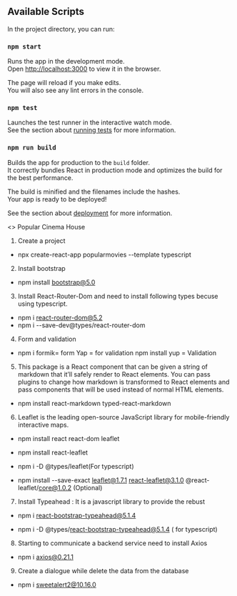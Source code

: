 ## Available Scripts

In the project directory, you can run:

### `npm start`

Runs the app in the development mode.\
Open [http://localhost:3000](http://localhost:3000) to view it in the browser.

The page will reload if you make edits.\
You will also see any lint errors in the console.

### `npm test`

Launches the test runner in the interactive watch mode.\
See the section about [running tests](https://facebook.github.io/create-react-app/docs/running-tests) for more information.

### `npm run build`

Builds the app for production to the `build` folder.\
It correctly bundles React in production mode and optimizes the build for the best performance.

The build is minified and the filenames include the hashes.\
Your app is ready to be deployed!

See the section about [deployment](https://facebook.github.io/create-react-app/docs/deployment) for more information.

<> Popular Cinema House
1. Create a project 
* npx create-react-app popularmovies --template typescript

2. Install bootstrap
* npm install bootstrap@5.0

3. Install React-Router-Dom and need to install following types becuse using typescript.
* npm i react-router-dom@5.2
* npm i --save-dev@types/react-router-dom

4. Form and validation
* npm i formik= form
Yap = for validation
npm install yup = Validation

5. This package is a React component that can be given a string of markdown that it’ll safely render to React elements. You can pass plugins to change how markdown is transformed to React elements and pass components that will be used instead of normal HTML elements.

* npm install react-markdown typed-react-markdown

6. Leaflet is the leading open-source JavaScript library for mobile-friendly interactive maps. 

* npm install react react-dom leaflet

*  npm install react-leaflet   

* npm i -D @types/leaflet(For typescript)

* npm install --save-exact leaflet@1.7.1 react-leaflet@3.1.0 @react-leaflet/core@1.0.2 (Optional)

7. Install Typeahead : It is a javascript library to provide the rebust

* npm i react-bootstrap-typeahead@5.1.4

* npm i -D @types/react-bootstrap-typeahead@5.1.4 ( for typescript)


8.  Starting to communicate a backend service need to install Axios

* npm i axios@0.21.1

9. Create a dialogue while delete the data from the database

* npm i sweetalert2@10.16.0








